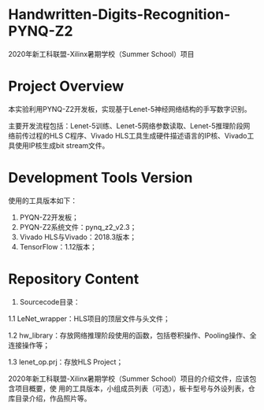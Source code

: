 # Handwritten-Digits-Recognition-PYNQ-Z2
2020年新工科联盟-Xilinx暑期学校（Summer School）项目

# Project Overview
本实验利用PYNQ-Z2开发板，实现基于Lenet-5神经网络结构的手写数字识别。

主要开发流程包括：Lenet-5训练、Lenet-5网络参数读取、Lenet-5推理阶段网络前传过程的HLS C程序、Vivado HLS工具生成硬件描述语言的IP核、Vivado工具使用IP核生成bit stream文件。

# Development Tools Version
使用的工具版本如下：
1. PYQN-Z2开发板；
2. PYQN-Z2系统文件：pynq_z2_v2.3；
3. Vivado HLS与Vivado：2018.3版本；
4. TensorFlow：1.12版本；

# Repository Content

1. Sourcecode目录：

1.1 LeNet_wrapper：HLS项目的顶层文件与头文件；

1.2 hw_library：存放网络推理阶段使用的函数，包括卷积操作、Pooling操作、全连接操作等；

1.3 lenet_op.prj：存放HLS Project；



2020年新⼯科联盟-Xilinx暑期学校（Summer School）项⽬的介绍文件，应该包含项⽬概要，使
⽤的⼯具版本，⼩组成员列表（可选），板卡型号与外设列表，仓库⽬录介绍，作品照片等。
